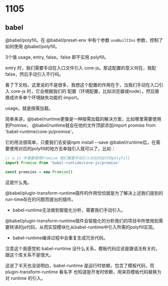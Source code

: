 # 1105

## babel   

@babel/polyfill。在 @babel/preset-env 中有个参数 `useBuiltIns` 参数，控制了如何使用
@babel/polyfill。    

3个值 usage, entry, false。false 即不实用 polyfill。   

entry 时，我们需要手动在入口文件引入 core-js。那这配置的意义何在，我配 false，然后手动引入不行吗。   

看了下文档，这里说的不是很多，我想这个配置的作用在于，当我们手动在入口引入 core-js 时，它会根据我们的
配置（环境配置，比如浏览器或node），然后替换成许多单个环境缺失功能的 import。  

usage。就是按需加载。   

简单来讲，@babel/runtime更像是一种按需加载的解决方案，比如哪里需要使用到Promise，
@babel/runtime就会在他的文件顶部添加import promise from 'babel-runtime/core-js/promise'。   

它的用法很简单，只要我们去安装npm install --save @babel/runtime后，在需要使用对应的polyfill的地方去单独引入就可以了。比如：   

```js
// a.js 中需要使用Promise 我们需要手动引入对应的运行时polyfill
import Promise from 'babel-runtime/core-js/promise'

const promsies = new Promise()
```    

这是什么鬼。    

@babel/plugin-transform-runtime插件的作用恰恰就是为了解决上述我们提到的run-time存在的问题而提出的插件。    

- babel-runtime无法做到智能化分析，需要我们手动引入。

@babel/plugin-transform-runtime插件会智能化的分析我们的项目中所使用到需要转译的js代码，从而实现模块化从babel-runtime中引入所需的polyfill实现。     

- babel-runtime编译过程中会重复生成冗余代码。    

注意这个我感觉和 babel-runtime 没什么关系，模板代码应该是跟语法有关的，跟这个库关系不是很大。    


这说了半天也没说明白，babel-runtime 是运行时依赖，包含了模板代码，而 plugin-transform-runtime 看名字
也知道是开发时依赖，用来将模板代码替换为对 runtime 的引入。   

